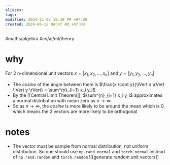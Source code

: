 ```yaml
---
aliases: 
tags: 
modified: 2024-11-05 18:30 PM +07:00
created: 2024-06-12 04:47 AM +07:00
---
```

#maths/algebra #cs/ai/ml/theory 

# why
For 2 n-dimensional unit vectors $x = [x_1, x_2, \ldots, x_n]$  and $y = [y_1, y_2, \ldots, y_n]$
- The $cosine$ of the angle between them is $\frac{x \cdot y}{\lVert x \rVert \lVert y \rVert} = \sum^{n}_{i=1} x_i y_i$
- By the [[Central Limit Theorem]], $\sum^{n}_{i=1} x_i y_i$ approximates a normal distribution with mean zero as $n \rightarrow \infty$
- So as $n \rightarrow \infty$, the $cosine$ is more likely to be around the mean which is 0, which means the 2 vectors are more likely to be orthogonal
# notes
- The vector must be sample from normal distribution, not uniform distribution. So one should use `np.rand.normal` and `torch.normal` instead of `np.rand.random` and `torch.random`
![[generate random unit vectors]]